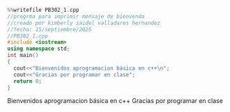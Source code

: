 ``` cpp
%%writefile PB302_1.cpp
//progrma para imprimir mensaje de bienvenda
//creado por kimberly saidel valladares hernandez
//fecha: 15/septiembre/2025
//PB302_1.cpp
#include <iostream>
using namespace std;
int main()
{
  cout<<"Bienvenidos aprogramacion básica en c++\n";
  cout<<"Gracias por programar en clase";
  return 0;
}
```
Bienvenidos aprogramacion básica en c++
Gracias por programar en clase
